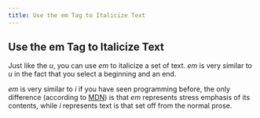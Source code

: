 ```yaml
---
title: Use the em Tag to Italicize Text
---
```

## Use the em Tag to Italicize Text

Just like the *u*, you can use *em* to italicize a set of text. *em* is very similar to *u* in the fact that you select a beginning and an end. 

*em* is very similar to *i* if you have seen programming before, the only difference (according to [MDN](https://developer.mozilla.org/en-US/docs/Web/HTML/Element/em)) is that *em* represents stress emphasis of its contents, while *i* represents text is that set off from the normal prose.
